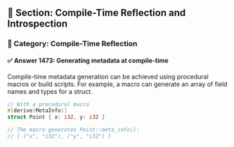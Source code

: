 ## 📘 Section: Compile-Time Reflection and Introspection
### 🔹 Category: Compile-Time Reflection
#### ✅ Answer 1473: Generating metadata at compile-time

Compile-time metadata generation can be achieved using procedural macros or build scripts. For example, a macro can generate an array of field names and types for a struct.

```rust
// With a procedural macro
#[derive(MetaInfo)]
struct Point { x: i32, y: i32 }

// The macro generates Point::meta_info():
// [ ("x", "i32"), ("y", "i32") ]
```
